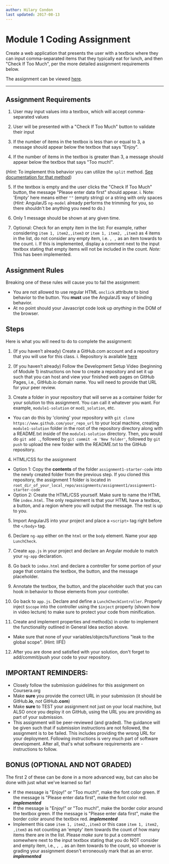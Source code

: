 ```yaml
---
author: Hilary Condon
last updated: 2017-08-13
---
```


# [](#module-1-coding-assignment)Module 1 Coding Assignment

Create a web application that presents the user with a textbox where they can input
comma-separated items that they typically eat for lunch, and then "Check If Too Much",
per the more detailed assignment requirements below.

The assignment can be viewed [here](https://hilarycondon.github.io/coursera-angular-js-repo/mod1_solution/).

* * *

## [](#assignment-requirements)Assignment Requirements


1. User may input values into a textbox, which will accept comma-separated values

2. User will be presented with a "Check If Too Much" button to validate their input

3. If the number of items in the textbox is less than or equal to 3, a message should
appear below the textbox that says "Enjoy".

4. If the number of items in the textbox is greater than 3, a message should appear
below the textbox that says "Too much!".

(*Hint:* To implement this behavior you can utilize the `split` method. [See documentation for that method](https://developer.mozilla.org/en-US/docs/Web/JavaScript/Reference/Global_Objects/String/split))

5. If the textbox is empty and the user clicks the "Check If Too Much" button,
the message "Please enter data first" should appear.
  i. Note: 'Empty' here means either `""` (empty string) or a string with only spaces
  (*Hint:* AngularJS `ng-model` already performs the trimming for you, so there shouldn't be anything you need to do.)

6. Only 1 message should be shown at any given time.

7. Optional: Check for an empty item in the list: For example, rather considering
 `item 1, item2,,item3` or `item 1, item2, ,item3` as 4 items in the list, do not
 consider any empty item, i.e.  `, ,` as an item towards to the count.
  i. If this is implemented, display a comment next to the input textbox stating that
  empty items will not be included in the count.
  *Note:* This has been implemented.

## [](#assignment-rules)Assignment Rules

Breaking one of these rules will cause you to fail the assignment:
* You are not allowed to use regular HTML `onclick` attribute to bind behavior to the button. You **must** use the AngularJS way of binding behavior.
* At no point should your Javascript code look up *anything* in the DOM of the browser.

## [](#Steps)Steps
Here is what you will need to do to complete the assignment:

1. (If you haven’t already) Create a GitHub.com account and a repository that you will use for this class.
  i. Repository is available [here](https://hilarycondon.github.io/coursera-angular-js-repo/)

2. (If you haven’t already) Follow the Development Setup Video (beginning of Module 1) instructions on how to create a repository and set it up such that you can host and view your finished web pages on GitHub Pages, i.e., GitHub.io domain name. You will need to provide that URL for your peer review.

3. Create a folder in your repository that will serve as a container folder for your solution to this assignment. You can call it whatever you want. For example, `module1-solution` or `mod1_solution`, etc.
  * You can do this by 'cloning' your repository with `git clone https://www.github.com/your_repo_url` to your local machine, creating `module1-solution` folder in the root of the repository directory along with a README.txt inside of the `module1-solution` directory. Then, you would do `git add .`, followed by `git commit -m 'New folder'`, followed by `git push` to upload the new folder with the README.txt to the GitHub repository.

4. HTML/CSS for the assignment
  * Option 1: Copy the **contents** of the folder `assignment1-starter-code` into the newly created folder from the previous step. If you cloned this repository, the assignment 1 folder is located in `root_dir_of_your_local_repo/assignments/assignment1/assignment1-starter-code`
  * Option 2: Create the HTML/CSS yourself. Make sure to name the HTML file `index.html`. The only requirement is that your HTML have a textbox, a button, and a region where you will output the message. The rest is up to you.

5. Import AngularJS into your project and place a `<script>` tag right before the `</body>` tag.

6. Declare `ng-app` either on the `html` or the `body` element. Name your app `LunchCheck`.

7. Create `app.js` in your project and declare an Angular module to match your `ng-app` declaration.

8. Go back to `index.html` and declare a controller for some portion of your page that contains the textbox, the button, and the message placeholder.

9. Annotate the textbox, the button, and the placeholder such that you can hook in behavior to those elements from your controller.

10. Go back to `app.js`. Declare and define a `LunchCheckController`. Properly inject `$scope` into the controller using the `$inject` property (shown how in video lecture) to make sure to protect your code from minification.

11. Create and implement properties and method(s) in order to implement the functionality outlined in General Idea section above.
  * Make sure that none of your variables/objects/functions "leak to the global scope". (Hint: IIFE)

12. After you are done and satisfied with your solution, don't forget to add/commit/push your code to your repository.

## **IMPORTANT REMINDERS:**
* Closely follow the submission guidelines for this assignment on Coursera.org
* Make **sure** you provide the correct URL in your submission (it should be GitHub<b>.io</b>, *not* GitHub<b>.com</b>)
* Make **sure** to TEST your assignment not just on your local machine, but ALSO once you deploy it on GitHub, using the URL you are providing as part of your submission.
* This assignment will be peer-reviewed (and graded). The guidance will be given such that if submission instructions are not followed, the assignment is to be failed. This includes providing the wrong URL for your deployment. Following instructions is very much part of software development. After all, that's what software requirements are - instructions to follow.


## BONUS (OPTIONAL AND NOT GRADED)
The first 2 of these can be done in a more advanced way, but can also be done with just what we've learned so far!
* If the message is "Enjoy!" or "Too much!", make the font color green. If the message is "Please enter data first", make the font color red. ***implemented***
* If the message is "Enjoy!" or "Too much!", make the border color around the textbox green. If the message is "Please enter data first", make the border color around the textbox red.  ***implemented***
* Implement this case `item 1, item2,,item3` or this case `item 1, item2, ,item3` as not counting an 'empty' item towards the count of how many items there are in the list. Please *make sure* to put a comment somewhere next to the input textbox stating that you do NOT consider and empty item, i.e., `, ,` as an item towards to the count, so whoever is grading your assignment doesn't erroneously mark that as an error.  ***implemented***
